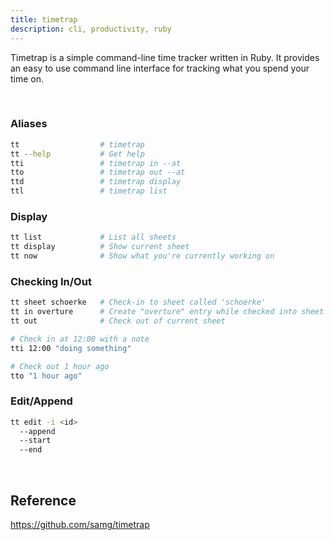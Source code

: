 ```yaml
---
title: timetrap
description: cli, productivity, ruby
---
```

Timetrap is a simple command-line time tracker written in Ruby. It provides an easy to use command line interface for tracking what you spend your time on.

<br />

### Aliases

```bash
tt                  # timetrap
tt --help           # Get help
tti                 # timetrap in --at
tto                 # timetrap out --at
ttd                 # timetrap display
ttl                 # timetrap list
```

### Display

```bash
tt list             # List all sheets
tt display          # Show current sheet
tt now              # Show what you're currently working on
```

### Checking In/Out

```bash
tt sheet schoerke   # Check-in to sheet called 'schoerke'
tt in overture      # Create "overture" entry while checked into sheet
tt out              # Check out of current sheet

# Check in at 12:00 with a note
tti 12:00 "doing something"

# Check out 1 hour ago
tto "1 hour ago"
```

### Edit/Append

```bash
tt edit -i <id>
  --append
  --start
  --end
```

<br />

## Reference

https://github.com/samg/timetrap
